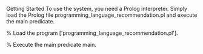 Getting Started
To use the system, you need a Prolog interpreter. Simply load the Prolog file programming_language_recommendation.pl and execute the main predicate.


% Load the program
['programming_language_recommendation.pl'].

% Execute the main predicate
main.
